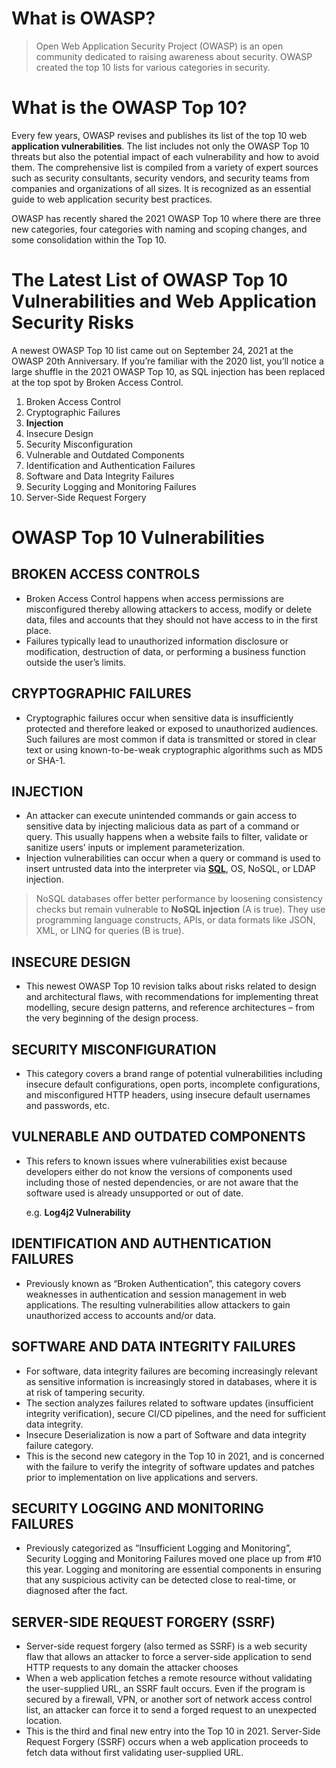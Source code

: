# **What is OWASP?**

> Open Web Application Security Project (OWASP) is an open community dedicated to raising awareness about security. OWASP created the top 10 lists for various categories in security.
> 

# **What is the OWASP Top 10?**

Every few years, OWASP revises and publishes its list of the top 10 web **application vulnerabilities**. The list includes not only the OWASP Top 10 threats but also the potential impact of each vulnerability and how to avoid them. The comprehensive list is compiled from a variety of expert sources such as security consultants, security vendors, and security teams from companies and organizations of all sizes. It is recognized as an essential guide to web application security best practices.

OWASP has recently shared the 2021 OWASP Top 10 where there are three new categories, four categories with naming and scoping changes, and some consolidation within the Top 10.

# **The Latest List of OWASP Top 10 Vulnerabilities and Web Application Security Risks**

A newest OWASP Top 10 list came out on September 24, 2021 at the OWASP 20th Anniversary. If you’re familiar with the 2020 list, you’ll notice a large shuffle in the 2021 OWASP Top 10, as SQL injection has been replaced at the top spot by Broken Access Control.

1. Broken Access Control
2. Cryptographic Failures
3. **Injection**
4. Insecure Design
5. Security Misconfiguration
6. Vulnerable and Outdated Components
7. Identification and Authentication Failures
8. Software and Data Integrity Failures
9. Security Logging and Monitoring Failures
10. Server-Side Request Forgery

# **OWASP Top 10 Vulnerabilities**

## **BROKEN ACCESS CONTROLS**

- Broken Access Control happens when access permissions are misconfigured thereby allowing attackers to access, modify or delete data, files and accounts that they should not have access to in the first place.
- Failures typically lead to unauthorized information disclosure or modification, destruction of data, or performing a business function outside the user’s limits.

## **CRYPTOGRAPHIC FAILURES**

- Cryptographic failures occur when sensitive data is insufficiently protected and therefore leaked or exposed to unauthorized audiences. Such failures are most common if data is transmitted or stored in clear text or using known-to-be-weak cryptographic algorithms such as MD5 or SHA-1.

## INJECTION

- An attacker can execute unintended commands or gain access to sensitive data by injecting malicious data as part of a command or query. This usually happens when a website fails to filter, validate or sanitize users’ inputs or implement parameterization.
- Injection vulnerabilities can occur when a query or command is used to insert untrusted data into the interpreter via [**SQL**](https://snyk.io/learn/sql-injection/), OS, NoSQL, or LDAP injection.

> NoSQL databases offer better performance by loosening consistency checks but remain vulnerable to **NoSQL injection** (A is true). They use programming language constructs, APIs, or data formats like JSON, XML, or LINQ for queries (B is true).
> 

## INSECURE DESIGN

- This newest OWASP Top 10 revision talks about risks related to design and architectural flaws, with recommendations for implementing threat modelling, secure design patterns, and reference architectures – from the very beginning of the design process.

## SECURITY MISCONFIGURATION

- This category covers a brand range of potential vulnerabilities including insecure default configurations, open ports, incomplete configurations, and misconfigured HTTP headers, using insecure default usernames and passwords, etc.

## VULNERABLE AND OUTDATED COMPONENTS

- This refers to known issues where vulnerabilities exist because developers either do not know the versions of components used including those of nested dependencies, or are not aware that the software used is already unsupported or out of date.
    
    e.g. **Log4j2 Vulnerability**
    

## IDENTIFICATION AND AUTHENTICATION FAILURES

- Previously known as “Broken Authentication”, this category covers weaknesses in authentication and session management in web applications. The resulting vulnerabilities allow attackers to gain unauthorized access to accounts and/or data.

## SOFTWARE AND DATA INTEGRITY FAILURES

- For software, data integrity failures are becoming increasingly relevant as sensitive information is increasingly stored in databases, where it is at risk of tampering security.
- The section analyzes failures related to software updates (insufficient integrity verification), secure CI/CD pipelines, and the need for sufficient data integrity.
- Insecure Deserialization is now a part of Software and data integrity failure category.
- This is the second new category in the Top 10 in 2021, and is concerned with the failure to verify the integrity of software updates and patches prior to implementation on live applications and servers.

## SECURITY LOGGING AND MONITORING FAILURES

- Previously categorized as “Insufficient Logging and Monitoring”, Security Logging and Monitoring Failures moved one place up from #10 this year. Logging and monitoring are essential components in ensuring that any suspicious activity can be detected close to real-time, or diagnosed after the fact.

## SERVER-SIDE REQUEST FORGERY (SSRF)

- Server-side request forgery (also termed as SSRF) is a web security flaw that allows an attacker to force a server-side application to send HTTP requests to any domain the attacker chooses
- When a web application fetches a remote resource without validating the user-supplied URL, an SSRF fault occurs. Even if the program is secured by a firewall, VPN, or another sort of network access control list, an attacker can force it to send a forged request to an unexpected location.
- This is the third and final new entry into the Top 10 in 2021. Server-Side Request Forgery (SSRF) occurs when a web application proceeds to fetch data without first validating user-supplied URL.
